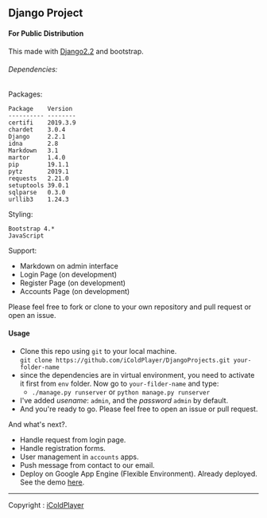 ## Django Project 

#### For Public Distribution

This made with [Django2.2](https://docs.djangoproject.com) and bootstrap.


###### Dependencies:
Packages:
```
Package    Version 
---------- --------
certifi    2019.3.9
chardet    3.0.4   
Django     2.2.1   
idna       2.8     
Markdown   3.1     
martor     1.4.0   
pip        19.1.1  
pytz       2019.1  
requests   2.21.0  
setuptools 39.0.1  
sqlparse   0.3.0   
urllib3    1.24.3  
```
Styling:
```
Bootstrap 4.*
JavaScript
```

Support:
- Markdown on admin interface
- Login Page (on development)
- Register Page (on development)
- Accounts Page (on development)

Please feel free to fork or clone to your own repository and pull request or open an issue.


#### Usage 
- Clone this repo using `git` to your local machine. <br>
`git clone https://github.com/iColdPlayer/DjangoProjects.git your-folder-name`
- since the dependencies are in virtual environment, 
you need to activate it first from `env` folder. Now go to `your-filder-name` and type:<br>
    - `./manage.py runserver` or `python manage.py runserver`
- I've added *usename*: `admin`, and the *password* `admin` by default.
- And you're ready to go. Please feel free to open an issue or pull request.


And what's next?.
- Handle request from login page.
- Handle registration forms.
- User management in `accounts` apps.
- Push message from contact to our email.
- Deploy on Google App Engine (Flexible Environment). Already deployed. See the demo [here](https://notnoob.com).

-------------------

Copyright : [iColdPlayer](https://dev.notnoob.com)